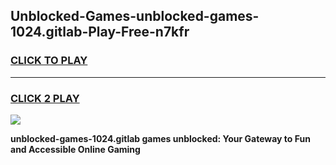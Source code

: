 
## Unblocked-Games-unblocked-games-1024.gitlab-Play-Free-n7kfr
<h3>
<a href="https://premium76.site?title=unblocked-games-1024.gitlab&ref=20M">CLICK TO PLAY</a></h3>
<hr>

<h3>
<a href="https://premium76.site?title=unblocked-games-1024.gitlab&ref=20M">CLICK 2 PLAY</a>
  
</h3>

<a href="https://premium76.site?title=unblocked-games-1024.gitlab&ref=19M"><img src="https://clearcache.store/games.png"></a>


**unblocked-games-1024.gitlab games unblocked: Your Gateway to Fun and Accessible Online Gaming**
